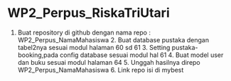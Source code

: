 # WP2_Perpus_RiskaTriUtari
1. Buat repository di github dengan nama repo : WP2_Perpus_NamaMahasiswa 2. Buat database pustaka dengan tabel2nya sesuai modul halaman 60 sd 61 3. Setting pustaka-booking,pada config database sesuai modul hal 61 4. Buat model user dan buku sesuai modul halaman 64 5. Unggah hasilnya direpo WP2_Perpus_NamaMahasiswa 6. Link repo isi di mybest
